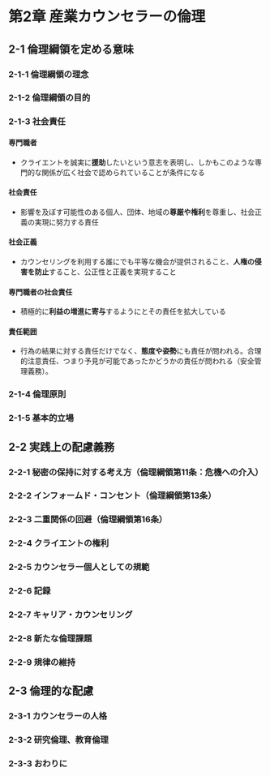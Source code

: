 # 第2章 産業カウンセラーの倫理
## 2-1 倫理綱領を定める意味
### 2-1-1 倫理綱領の理念


### 2-1-2 倫理綱領の目的


### 2-1-3 社会責任
#### 専門職者

- クライエントを誠実に**援助**したいという意志を表明し、しかもこのような専門的な関係が広く社会で認められていることが条件になる

#### 社会責任

- 影響を及ぼす可能性のある個人、団体、地域の**尊厳や権利**を尊重し、社会正義の実現に努力する責任

#### 社会正義

- カウンセリングを利用する誰にでも平等な機会が提供されること、**人権の侵害を防止**すること、公正性と正義を実現すること

#### 専門職者の社会責任

- 積極的に**利益の増進に寄与**するようにとその責任を拡大している

#### 責任範囲

- 行為の結果に対する責任だけでなく、**態度や姿勢**にも責任が問われる。合理的注意責任、つまり予見が可能であったかどうかの責任が問われる（安全管理義務）。

### 2-1-4 倫理原則


### 2-1-5 基本的立場


## 2-2 実践上の配慮義務
### 2-2-1 秘密の保持に対する考え方（倫理綱領第11条：危機への介入）


### 2-2-2 インフォームド・コンセント（倫理綱領第13条）


### 2-2-3 二重関係の回避（倫理綱領第16条）


### 2-2-4 クライエントの権利


### 2-2-5 カウンセラー個人としての規範


### 2-2-6 記録


### 2-2-7 キャリア・カウンセリング


### 2-2-8 新たな倫理課題


### 2-2-9 規律の維持


## 2-3 倫理的な配慮
### 2-3-1 カウンセラーの人格


### 2-3-2 研究倫理、教育倫理


### 2-3-3 おわりに

